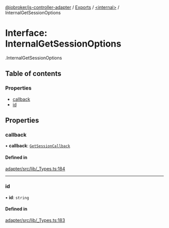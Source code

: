 [@iobroker/js-controller-adapter](../README.md) / [Exports](../modules.md) / [<internal\>](../modules/internal_.md) / InternalGetSessionOptions

# Interface: InternalGetSessionOptions

[<internal>](../modules/internal_.md).InternalGetSessionOptions

## Table of contents

### Properties

- [callback](internal_.InternalGetSessionOptions.md#callback)
- [id](internal_.InternalGetSessionOptions.md#id)

## Properties

### callback

• **callback**: [`GetSessionCallback`](../modules/internal_.md#getsessioncallback)

#### Defined in

[adapter/src/lib/_Types.ts:184](https://github.com/ioBroker/ioBroker.js-controller/blob/af5992c0/packages/adapter/src/lib/_Types.ts#L184)

___

### id

• **id**: `string`

#### Defined in

[adapter/src/lib/_Types.ts:183](https://github.com/ioBroker/ioBroker.js-controller/blob/af5992c0/packages/adapter/src/lib/_Types.ts#L183)
